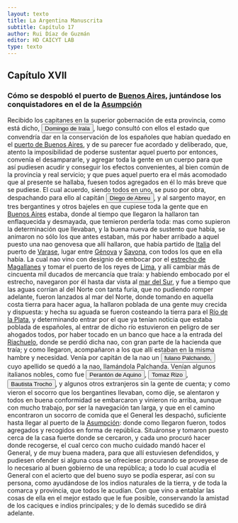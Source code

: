 ```yaml
---
layout: texto
title: La Argentina Manuscrita
subtitle: Capítulo 17
author: Rui Díaz de Guzmán
editor: HD CAICYT LAB
type: texto
---
```


## Capítulo XVII
### Cómo se <rs xml:id="recogito-93014be4-766c-4fb9-9929-fa2895f60596" type="event">despobló</rs> el puerto de <a href="https://recogito.pelagios.org/document/wzqxhk0h3vpikm/part/1/edit#e2ccc5b9-f23d-4d59-8689-ab355cf7a410" target="_blank">Buenos Aires</a>, juntándose los conquistadores en el de la <a href="https://recogito.pelagios.org/document/wzqxhk0h3vpikm/part/1/edit#dbc730cf-ddb0-4ab2-a3e2-00d434a050ca" target="_blank">Asumpción</a>


Recibido los capitanes en la superior gobernación de esta provincia, como está dicho, <button class="balloon" data-balloon-pos="up" data-balloon-length="large" data-balloon="person">Domingo de Irala</button>, luego consultó con ellos el estado que convendría dar en la conservación de los españoles que habían quedado en el <a href="https://recogito.pelagios.org/document/wzqxhk0h3vpikm/part/1/edit#1b64fd70-969f-4057-a883-366eb8384ce4" target="_blank">puerto de Buenos Aires</a>, y de su parecer fue acordado y deliberado, que, atento la imposibilidad de poderse sustentar aquel puerto por entonces, convenía el desampararle, y agregar toda la gente en un cuerpo para que así pudiesen acudir y conseguir los efectos convenientes, al bien común de la provincia y real servicio; y que pues aquel puerto era el más acomodado que al presente se hallaba, fuesen todos agregados en él lo más breve que se pudiese. El cual acuerdo, siendo todos en uno, se puso por obra, despachando para ello al capitán <button class="balloon" data-balloon-pos="up" data-balloon-length="large" data-balloon="person">Diego de Abreu</button>, y al sargento mayor, en tres bergantines y otros bajeles en que cupiese toda la gente que en <a href="https://recogito.pelagios.org/document/wzqxhk0h3vpikm/part/1/edit#0142086a-3a65-4581-887d-f60c95a77dbc" target="_blank">Buenos Aires</a> estaba, donde al tiempo que llegaron la hallaron tan enflaquecida y desmayada, que temieron perderla toda: mas como supieron la determinación que llevaban, y la buena nueva de sustento que había, se animaron no sólo los que antes estaban, más por haber arribado a aquel puesto una nao genovesa que allí hallaron, que había partido de <a href="https://recogito.pelagios.org/document/wzqxhk0h3vpikm/part/1/edit#ac9f8b21-3f41-4c02-8107-f6469e612e6c" target="_blank">Italia</a> del puerto de <a href="https://recogito.pelagios.org/document/wzqxhk0h3vpikm/part/1/edit#6a30e2ad-d611-4bc9-888f-890d9e4df118" target="_blank">Varase</a>, lugar entre <a href="https://recogito.pelagios.org/document/wzqxhk0h3vpikm/part/1/edit#ea58f172-0ce1-4595-bf2e-4d455fd45dd7" target="_blank">Génova</a> y <a href="https://recogito.pelagios.org/document/wzqxhk0h3vpikm/part/1/edit#1be116ce-d604-400e-aa18-ec143c7b3d9e" target="_blank">Savona</a>, con todos los que en ella había. La cual nao vino con designio de embocar por el <a href="https://recogito.pelagios.org/document/wzqxhk0h3vpikm/part/1/edit#c1b84bdf-fd79-4655-a7d8-1d998bd25783" target="_blank">estrecho de Magallanes</a> y tomar el puerto de los reyes de <a href="https://recogito.pelagios.org/document/wzqxhk0h3vpikm/part/1/edit#6892c8b1-545a-4420-8d7a-82a1af73e34e" target="_blank">Lima</a>, y allí cambiar más de cincuenta mil ducados de mercancía que traía: y habiendo embocado por el estrecho, navegaron por él hasta dar vista al <a href="https://recogito.pelagios.org/document/wzqxhk0h3vpikm/part/1/edit#3414ddea-23f3-4441-8ff6-e742454038aa" target="_blank">mar del Sur</a>, y fue a tiempo que las aguas corrían al del Norte con tanta furia, que no pudiendo romper adelante, fueron lanzados al mar del Norte, donde tomando en aquella costa tierra para hacer agua, la hallaron poblada de una gente muy crecida y dispuesta: y hecha su aguada se fueron costeando la tierra para el <a href="https://recogito.pelagios.org/document/wzqxhk0h3vpikm/part/1/edit#aa951923-a506-497f-b95d-0c0e2069c960" target="_blank">Río de la Plata</a>, y determinando entrar por el que ya tenían noticia que estaba poblada de españoles, al entrar de dicho río estuvieron en peligro de ser ahogados todos, por haber tocado en un banco que hace a la entrada del <a href="https://recogito.pelagios.org/document/wzqxhk0h3vpikm/part/1/edit#d5e3a9aa-6128-4e37-9a60-a8a01f5d7c50" target="_blank">Riachuelo</a>, donde se perdió dicha nao, con gran parte de la hacienda que traía; y como llegaron, acompañaron a los que allí estaban en la misma hambre y necesidad. Venía por capitán de la nao un <button class="balloon" data-balloon-pos="up" data-balloon-length="large" data-balloon="person">fulano Palchando,</button> cuyo apellido se quedó a la nao, llamándola Palchanda. Venían algunos italianos nobles, como fue <button class="balloon" data-balloon-pos="up" data-balloon-length="large" data-balloon="person">Perantón de Aquino</button>, <button class="balloon" data-balloon-pos="up" data-balloon-length="large" data-balloon="person">Tomaz Rizo</button>, <button class="balloon" data-balloon-pos="up" data-balloon-length="large" data-balloon="person">Bautista Trocho</button>, y algunos otros extranjeros sin la gente de cuenta; y como vieron el socorro que los bergantines llevaban, como dije, se alentaron y todos en buena conformidad se embarcaron y vinieron río arriba, aunque con mucho trabajo, por ser la navegación tan larga, y que en el camino encontraron un socorro de comida que el General les despachó, suficiente hasta llegar al puerto de la <a href="https://recogito.pelagios.org/document/wzqxhk0h3vpikm/part/1/edit#9b46c61e-0abd-47e1-a996-2bdcc1a198f1" target="_blank">Asumpción</a>: donde como llegaron fueron, todos agregados y recogidos en forma de república. Situáronse y tomaron puesto cerca de la casa fuerte donde se cercaron, y cada uno procuró hacer donde recogerse, el cual cerco con mucho cuidado mandó hacer el General, y de muy buena madera, para que allí estuviesen defendidos, y pudiesen ofender si alguna cosa se ofreciese: procurando se proveyese de lo necesario al buen gobierno de una república; a todo lo cual acudía el General con el acierto que del bueno suyo se podía esperar, así con su persona, como ayudándose de los indios naturales de la tierra, y de toda la comarca y provincia, que todos le acudían. Con que vino a entablar las cosas de ella en el mejor estado que le fue posible, conservando la amistad de los caciques e indios principales; y de lo demás sucedido se dirá adelante.